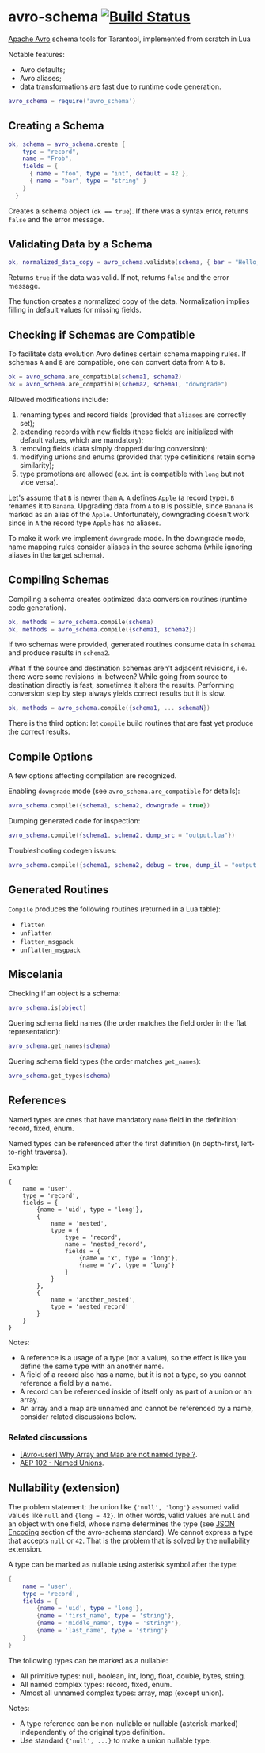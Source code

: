 # avro-schema [![Build Status](https://travis-ci.org/tarantool/avro-schema.svg?branch=master)](https://travis-ci.org/tarantool/avro-schema)
[Apache Avro](http://avro.apache.org/docs/1.8.0/spec.html) schema tools for Tarantool, implemented from scratch in Lua

Notable features:
 * Avro defaults;
 * Avro aliases;
 * data transformations are fast due to runtime code generation.

```lua
avro_schema = require('avro_schema')
```

## Creating a Schema
```lua
ok, schema = avro_schema.create {
    type = "record",
    name = "Frob",
    fields = {
      { name = "foo", type = "int", default = 42 },
      { name = "bar", type = "string" }
    }
  }
```
Creates a schema object (`ok == true`). If there was a syntax error, returns `false` and the error message.

## Validating Data by a Schema
```lua
ok, normalized_data_copy = avro_schema.validate(schema, { bar = "Hello, world!" })
```
Returns `true` if the data was valid. If not, returns `false` and the error message.

The function creates a normalized copy of the data. Normalization implies
filling in default values for missing fields.

## Checking if Schemas are Compatible
To facilitate data evolution Avro defines certain schema mapping rules.
If schemas `A` and `B` are compatible, one can convert data from `A` to `B`.
```lua
ok = avro_schema.are_compatible(schema1, schema2)
ok = avro_schema.are_compatible(schema2, schema1, "downgrade")
```
Allowed modifications include:
  1. renaming types and record fields (provided that `aliases` are correctly set);
  2. extending records with new fields (these fields are initialized with default values, which are mandatory);
  3. removing fields (data simply dropped during conversion);
  4. modifying unions and enums (provided that type definitions retain some similarity);
  5. type promotions are allowed (e.x. `int` is compatible with `long` but not vice versa).

Let's assume that `B` is newer than `A`. `A` defines `Apple` (a record type). `B` renames it to `Banana`.
Upgrading data from `A` to `B` is possible, since `Banana` is marked as an alias of the `Apple`.
Unfortunately, downgrading doesn't work since in `A` the record type `Apple` has no aliases.

To make it work we implement `downgrade` mode. In the downgrade mode, name mapping rules consider
aliases in the source schema (while ignoring aliases in the target schema).

## Compiling Schemas
Compiling a schema creates optimized data conversion routines (runtime code generation).
```lua
ok, methods = avro_schema.compile(schema)
ok, methods = avro_schema.compile({schema1, schema2})
```
If two schemas were provided, generated routines consume data in `schema1` and produce results in `schema2`.

What if the source and destination schemas aren't adjacent revisions, i.e. there were some revisions in-between?
While going from source to destination directly is fast, sometimes it alters the results. Performing conversion
step by step always yields correct results but it is slow.

```lua
ok, methods = avro_schema.compile({schema1, ... schemaN})
```

There is the third option: let `compile` build routines that are fast yet produce the correct results.

## Compile Options
A few options affecting compilation are recognized.

Enabling `downgrade` mode (see `avro_schema.are_compatible` for details):
```lua
avro_schema.compile({schema1, schema2, downgrade = true})
```

Dumping generated code for inspection:
```lua
avro_schema.compile({schema1, schema2, dump_src = "output.lua"})
```

Troubleshooting codegen issues:
```lua
avro_schema.compile({schema1, schema2, debug = true, dump_il = "output.il"})
```

## Generated Routines
`Compile` produces the following routines (returned in a Lua table):
  * `flatten`
  * `unflatten`
  * `flatten_msgpack`
  * `unflatten_msgpack`

## Miscelania
Checking if an object is a schema:
```lua
avro_schema.is(object)
```

Quering schema field names (the order matches the field order in the flat representation):
```lua
avro_schema.get_names(schema)
```

Quering schema field types (the order matches `get_names`):
```lua
avro_schema.get_types(schema)
```

## References

Named types are ones that have mandatory `name` field in the definition:
record, fixed, enum.

Named types can be referenced after the first definition (in depth-first,
left-to-right traversal).

Example:

```
{
    name = 'user',
    type = 'record',
    fields = {
        {name = 'uid', type = 'long'},
        {
            name = 'nested',
            type = {
                type = 'record',
                name = 'nested_record',
                fields = {
                    {name = 'x', type = 'long'},
                    {name = 'y', type = 'long'}
                }
            }
        },
        {
            name = 'another_nested',
            type = 'nested_record'
        }
    }
}
```

Notes:

* A reference is a usage of a type (not a value), so the effect is like you
  define the same type with an another name.
* A field of a record also has a name, but it is not a type, so you cannot
  reference a field by a name.
* A record can be referenced inside of itself only as part of a union or an
  array.
* An array and a map are unnamed and cannot be referenced by a name, consider
  related discussions below.

### Related discussions

* [[Avro-user] Why Array and Map are not named type ?][1].
* [AEP 102 - Named Unions][2].

## Nullability (extension)

The problem statement: the union like `{'null', 'long'}` assumed valid values
like `null` and `{long = 42}`. In other words, valid values are `null` and an
object with one field, whose name determines the type (see [JSON Encoding][3]
section of the avro-schema standard). We cannot express a type that accepts
`null` or `42`. That is the problem that is solved by the nullability
extension.

A type can be marked as nullable using asterisk symbol after the type:

```lua
{
    name = 'user',
    type = 'record',
    fields = {
        {name = 'uid', type = 'long'},
        {name = 'first_name', type = 'string'},
        {name = 'middle_name', type = 'string*'},
        {name = 'last_name', type = 'string'}
    }
}
```

The following types can be marked as a nullable:

* All primitive types: null, boolean, int, long, float, double, bytes, string.
* All named complex types: record, fixed, enum.
* Almost all unnamed complex types: array, map (except union).

Notes:

* A type reference can be non-nullable or nullable (asterisk-marked)
  independently of the original type definition.
* Use standard `{'null', ...}` to make a union nullable type.

[1]: http://grokbase.com/t/avro/user/108svyaz63/why-array-and-map-are-not-named-type
[2]: https://cwiki.apache.org/confluence/display/AVRO/AEP+102+-+Named+Unions
[3]: http://avro.apache.org/docs/1.8.2/spec.html#json_encoding
